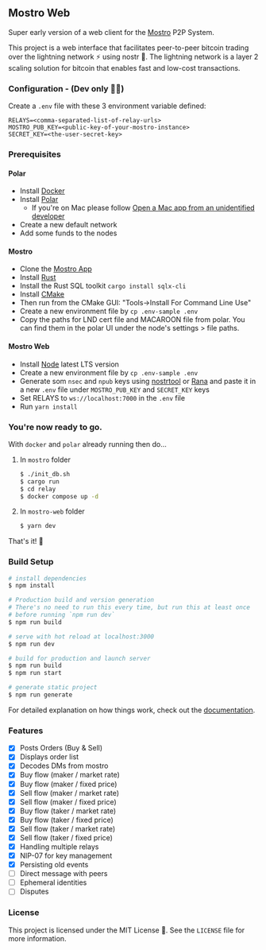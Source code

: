 ## Mostro Web

Super early version of a web client for the [Mostro](https://github.com/MostroP2P/mostro) P2P System.

This project is a web interface that facilitates peer-to-peer bitcoin trading over the lightning network ⚡️ using nostr 🦩. The lightning network is a layer 2 scaling solution for bitcoin that enables fast and low-cost transactions.

### Configuration - (Dev only 🧑‍💻)

Create a `.env` file with these 3 environment variable defined:

```
RELAYS=<comma-separated-list-of-relay-urls>
MOSTRO_PUB_KEY=<public-key-of-your-mostro-instance>
SECRET_KEY=<the-user-secret-key>
```

### Prerequisites
#### Polar
* Install [Docker](https://docs.docker.com/get-docker/)
* Install [Polar](https://lightningpolar.com/)
  * If you're on Mac please follow [Open a Mac app from an unidentified developer](https://support.apple.com/en-lk/guide/mac-help/mh40616/mac)
* Create a new default network
* Add some funds to the nodes

#### Mostro
* Clone the [Mostro App](https://github.com/MostroP2P/mostro)
* Install [Rust](https://www.rust-lang.org/tools/install)
* Install the Rust SQL toolkit `cargo install sqlx-cli`
* Install [CMake](https://cmake.org/install/) 
* Then run from the CMake GUI: "Tools->Install For Command Line Use"
* Create a new environment file by `cp .env-sample .env`
* Copy the paths for LND cert file and MACAROON file from polar. You can find them in the polar UI under the node's settings > file paths.


#### Mostro Web
* Install [Node](https://nodejs.org/en/download/) latest LTS version
* Create a new environment file by `cp .env-sample .env`
* Generate som `nsec` and `npub` keys using [nostrtool](https://nostrtool.com/) or [Rana](https://github.com/grunch/rana) and paste it in a new `.env` file under `MOSTRO_PUB_KEY` and `SECRET_KEY` keys
* Set RELAYS to `ws://localhost:7000` in the `.env` file
* Run `yarn install`

### You're now ready to go.
With `docker` and `polar` already running then do...
1. In `mostro` folder 
    ```bash
    $ ./init_db.sh
    $ cargo run
    $ cd relay
    $ docker compose up -d
    ```
2. In `mostro-web` folder
    ```bash
    $ yarn dev
    ```
That's it! 🎉

### Build Setup

```bash
# install dependencies
$ npm install

# Production build and version generation
# There's no need to run this every time, but run this at least once 
# before running `npm run dev`
$ npm run build

# serve with hot reload at localhost:3000
$ npm run dev

# build for production and launch server
$ npm run build
$ npm run start

# generate static project
$ npm run generate
```

For detailed explanation on how things work, check out the [documentation](https://nuxtjs.org).

### Features
-   [x] Posts Orders (Buy & Sell)
-   [x] Displays order list
-   [x] Decodes DMs from mostro
-   [x] Buy flow (maker / market rate)
-   [x] Buy flow (maker / fixed price)
-   [x] Sell flow (maker / market rate)
-   [x] Sell flow (maker / fixed price)
-   [x] Buy flow (taker / market rate)
-   [x] Buy flow (taker / fixed price)
-   [x] Sell flow (taker / market rate)
-   [x] Sell flow (taker / fixed price)
-   [x] Handling multiple relays
-   [x] NIP-07 for key management
-   [x] Persisting old events
-   [ ] Direct message with peers
-   [ ] Ephemeral identities
-   [ ] Disputes

### License

This project is licensed under the MIT License 📜. See the `LICENSE` file for more information.
